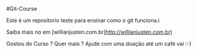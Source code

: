 #Git-Course

Este é um repositorio teste para ensinar como o git funciona.i

Saiba mais no em [willianjusten.com.br]http://willianjusten.com.br)


Gostou do Curso ? Quer mais ? Ajude com uma doação até um café vai :-)
